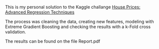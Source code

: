 This is my personal solution to the Kaggle challange [House Prices: Advanced Regression Techniques](https://www.kaggle.com/c/house-prices-advanced-regression-techniques)

The process was cleaning the data, creating new features, modeling with Extreme Gradient Boosting and checking the results with a k-Fold cross validation.

The results can be found on the file Report.pdf
